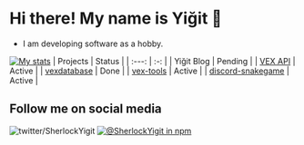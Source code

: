 # Hi there! My name is Yiğit 👋
+ I am developing software as a hobby.

[![My stats](https://github-readme-stats.vercel.app/api?username=SherlockYigit&show_icons=true&theme=synthwave&hide_border=true&include_all_commits=true)](https://github-readme-stats.vercel.app/api?username=SherlockYigit&show_icons=true&theme=synthwave&hide_border=true&include_all_commits=true)
| Projects | Status  | 
| :---:   | :-: | 
| Yiğit Blog | Pending |
| [VEX API](https://vex-api.glitch.me/) | Active |
| [vexdatabase](https://npmjs.com/vexdatabase) | Done |
| [vex-tools](https://npmjs.com/vex-tools) | Active |
| [discord-snakegame](https://www.npmjs.com/package/discord-snakegame/v/1.0.3) | Active |

## Follow me on social media
![twitter/SherlockYigit](https://img.shields.io/twitter/follow/SherlockYigit?style=social)
[![@SherlockYigit in npm](https://img.shields.io/twitter/url?label=SherlockYigit&logo=npm&style=flat-square&url=https://mpmjs.com/~yigitavci1894)](https://npmjs.com/~yigitavci1894)
